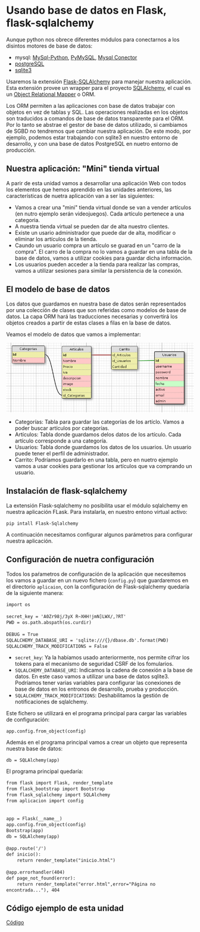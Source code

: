 # Usando base de datos en Flask, flask-sqlalchemy

Aunque python nos obrece diferentes módulos para conectarnos a los disintos motores de base de datos:

* mysql: [MySql-Python](https://pypi.python.org/pypi/MySQL-python), [PyMySQL](https://pypi.python.org/pypi/PyMySQL), [Mysql Conector](https://dev.mysql.com/downloads/connector/python/)
* [postgreSQL](https://wiki.postgresql.org/wiki/Python)
* [sqlite3](https://docs.python.org/2/library/sqlite3.html)

Usaremos la extensión [Flask-SQLAlchemy](http://flask-sqlalchemy.pocoo.org/2.1/) para manejar nuestra aplicación. Esta extensión provee un wrapper para el proyecto [SQLAlchemy](https://www.sqlalchemy.org/), el cual es un [Object Relational Mapper](https://es.wikipedia.org/wiki/Mapeo_objeto-relacional) o ORM.

Los ORM permiten a las aplicaciones con base de datos trabajar con objetos en vez de tablas y SQL. Las operaciones realizadas en los objetos son traducidos a comandos de base de datos transparente para el ORM. Por lo tanto se abstrae el gestor de base de datos utilizado, si cambiamos de SGBD no tendremos que cambiar nuestra aplicación. De este modo, por ejemplo, podemos estar trabajando con sqlite3 en nuestro entorno de desarrollo, y con una base de datos PostgreSQL en nuetro entorno de producción.

## Nuestra aplicación: "Mini" tienda virtual

A parir de esta unidad vamos a desarrollar una aplicación Web con todos los elementos que hemos aprendido en las unidades anteriores, las características de nuetra aplicación van a ser las siguientes:

* Vamos a crear una "mini" tienda virtual donde se van a vender artículos (en nutro ejemplo serán videojuegos). Cada artículo pertenece a una categoria.
* A nuestra tienda virtual se pueden dar de alta nuestro clientes.
* Existe un usario administrador que puede dar de alta, modificar o eliminar los artículos de la tienda.
* Caundo un usuario compra un artículo se guarad en un "carro de la compra". El carro de la compra no lo vamos a guardar en una tabla de la base de datos, vamos a utilizar cookies para guardar dicha información.
* Los usuarios pueden acceder a la tienda para realizar las compras, vamos a utilizar sesiones para similar la persistencia de la conexión.

## El modelo de base de datos

Los datos que guardamos en nuestra base de datos serán representados por una colección de clases que son referidas como modelos de base de datos. La capa ORM hará las traducciones necesarias y convertirá los objetos creados a partir de estas clases  a filas en la base de datos.

Veamos el modelo de datos que vamos a implementar:

![modelo](img/modelo.png)

* Categorías: Tabla para guardar las categorías de los artíclo. Vamos a poder buscar artículos por categorías.
* Artículos: Tabla donde guardamos delos datos de los artículo. Cada artículo corresponde a una categoría.
* Usuarios: Tabla donde guardamos los datos de los usuarios. Un usuario puede tener el perfil de administrador.
* Carrito: Podríamos guardarlo en una tabla, pero en nuetro ejemplo vamos a usar cookies para gestionar los artículos que va comprando un usuario.

## Instalación de flask-sqlalchemy

La extensión Flask-sqlalchemy no posibilita usar el módulo sqlalchemy en nuestra aplicación FLask. Para instalarla, en nuestro entono virtual activo:

	pip intall Flask-Sqlalchemy

A continuación necesitamos configurar algunos parámetros para configurar nuestra aplicación.

## Configuración de nuetra configuración

Todos los paŕametros de configuración de la aplicación que necesitemos los vamos a guardar en un nuevo fichero (`config.py`) que guardaremos en el directorio `aplicaion`, con la configuración de Flask-sqlalchemy quedaría de la siguiente manera:


	import os	

	secret_key = 'A0Zr98j/3yX R~XHH!jmN]LWX/,?RT'
	PWD = os.path.abspath(os.curdir)	

	DEBUG = True
	SQLALCHEMY_DATABASE_URI = 'sqlite:///{}/dbase.db'.format(PWD)
	SQLALCHEMY_TRACK_MODIFICATIONS = False

* `secret_key`: Ya la habíamos usado anteriormente, nos permite cifrar los tokens para el mecanismo de seguridad CSRF de los fomularios.
* `SQLALCHEMY_DATABASE_URI`: Indicamos la cadena de conexión a la base de datos. En este caso vamos a utilizar una base de datos sqlite3. Podríamos tener varias variables para configurar las conexiones de base de datos en los entronos de desarrollo, prueba y producción.
* `SQLALCHEMY_TRACK_MODIFICATIONS`: Deshabilitamos la gestión de notificaciones de sqlalchemy.

Este fichero se utilizará en el programa principal para cargar las variables de configuración:

	app.config.from_object(config)

Además en el programa principal vamos a crear un objeto que representa nuestra base de datos:

	db = SQLAlchemy(app)

El programa principal quedaría:

	from flask import Flask, render_template
	from flask_bootstrap import Bootstrap
	from flask_sqlalchemy import SQLAlchemy
	from aplicacion import config	
	

	app = Flask(__name__)
	app.config.from_object(config)
	Bootstrap(app)	
	db = SQLAlchemy(app)	

	@app.route('/')
	def inicio():
		return render_template("inicio.html")	

	@app.errorhandler(404)
	def page_not_found(error):
		return render_template("error.html",error="Página no encontrada..."), 404

## Código ejemplo de esta unidad

[Código](../../ejemplos/u21)